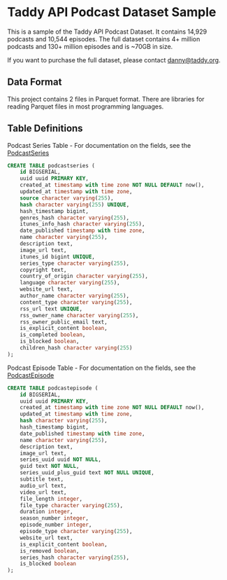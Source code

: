 # Taddy API Podcast Dataset Sample

This is a sample of the Taddy API Podcast Dataset. It contains 14,929 podcasts and 10,544 episodes. The full dataset contains 4+ million podcasts and 130+ million episodes and is ~70GB in size.

If you want to purchase the full dataset, please contact [danny@taddy.org](mailto:danny@taddy.org).

## Data Format

This project contains 2 files in Parquet format. There are libraries for reading Parquet files in most programming languages.

## Table Definitions

Podcast Series Table - For documentation on the fields, see the [PodcastSeries](https://taddy.org/developers/podcast-api/podcastseries)

```sql
CREATE TABLE podcastseries (
    id BIGSERIAL,
    uuid uuid PRIMARY KEY,
    created_at timestamp with time zone NOT NULL DEFAULT now(),
    updated_at timestamp with time zone,
    source character varying(255),
    hash character varying(255) UNIQUE,
    hash_timestamp bigint,
    genres_hash character varying(255),
    itunes_info_hash character varying(255),
    date_published timestamp with time zone,
    name character varying(255),
    description text,
    image_url text,
    itunes_id bigint UNIQUE,
    series_type character varying(255),
    copyright text,
    country_of_origin character varying(255),
    language character varying(255),
    website_url text,
    author_name character varying(255),
    content_type character varying(255),
    rss_url text UNIQUE,
    rss_owner_name character varying(255),
    rss_owner_public_email text,
    is_explicit_content boolean,
    is_completed boolean,
    is_blocked boolean,
    children_hash character varying(255)
);
```

Podcast Episode Table - For documentation on the fields, see the [PodcastEpisode](https://taddy.org/developers/podcast-api/podcastepisode)

```sql
CREATE TABLE podcastepisode (
    id BIGSERIAL,
    uuid uuid PRIMARY KEY,
    created_at timestamp with time zone NOT NULL DEFAULT now(),
    updated_at timestamp with time zone,
    hash character varying(255),
    hash_timestamp bigint,
    date_published timestamp with time zone,
    name character varying(255),
    description text,
    image_url text,
    series_uuid uuid NOT NULL,
    guid text NOT NULL,
    series_uuid_plus_guid text NOT NULL UNIQUE,
    subtitle text,
    audio_url text,
    video_url text,
    file_length integer,
    file_type character varying(255),
    duration integer,
    season_number integer,
    episode_number integer,
    episode_type character varying(255),
    website_url text,
    is_explicit_content boolean,
    is_removed boolean,
    series_hash character varying(255),
    is_blocked boolean
);
```